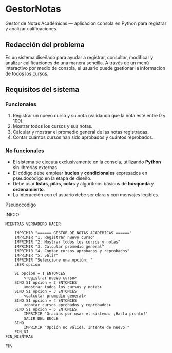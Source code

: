 # GestorNotas
Gestor de Notas Académicas — aplicación consola en Python para registrar y analizar calificaciones.


## Redacción del problema
Es un sistema diseñado para ayudar a registrar, consultar, modificar y analizar calificaciones de una manera sencilla. A través de un menú interactivo por medio de consola, el usuario puede gsetionar la informacion
de todos los cursos.

## Requisitos del sistema

### Funcionales
1. Registrar un nuevo curso y su nota (validando que la nota esté entre 0 y 100).  
2. Mostrar todos los cursos y sus notas.  
3. Calcular y mostrar el promedio general de las notas registradas.  
4. Contar cuántos cursos han sido aprobados y cuántos reprobados.


### No funcionales
- El sistema se ejecuta exclusivamente en la consola, utilizando **Python** sin librerías externas.  
- El código debe emplear **bucles** y **condicionales** expresados en pseudocódigo en la etapa de diseño.  
- Debe usar **listas**, **pilas**, **colas** y algoritmos básicos de **búsqueda** y **ordenamiento**.  
- La interacción con el usuario debe ser clara y con mensajes legibles.  



Pseudocodigo

INICIO

    MIENTRAS VERDADERO HACER
    
        IMPRIMIR "====== GESTOR DE NOTAS ACADÉMICAS ======"
        IMPRIMIR "1. Registrar nuevo curso"
        IMPRIMIR "2. Mostrar todos los cursos y notas"
        IMPRIMIR "3. Calcular promedio general"
        IMPRIMIR "4. Contar cursos aprobados y reprobados"
        IMPRIMIR "5. Salir"
        IMPRIMIR "Seleccione una opción: "
        LEER opcion

        SI opcion = 1 ENTONCES
            <registrar nuevo curso>
        SINO SI opcion = 2 ENTONCES
            <mostrar todos los cursos y notas>
        SINO SI opcion = 3 ENTONCES
            <calcular promedio general>
        SINO SI opcion = 4 ENTONCES
            <contar cursos aprobados y reprobados>
        SINO SI opcion = 5 ENTONCES
            IMPRIMIR "Gracias por usar el sistema. ¡Hasta pronto!"
            SALIR DEL BUCLE
        SINO
            IMPRIMIR "Opción no válida. Intente de nuevo."
        FIN_SI
    FIN_MIENTRAS
FIN
